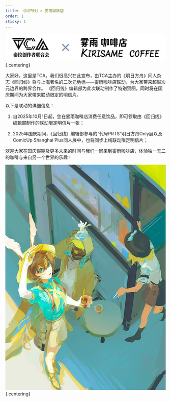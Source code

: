 ```yaml
---
title: 《回归线》× 雾雨咖啡店
order: 1
sticky: 1
---
```


<!-- more -->

![](./res/kirisame/hero.webp) {.centering}

大家好，这里是TCA。我们很高兴在此宣布，由TCA主办的《明日方舟》同人杂志《回归线》将与上海著名的二次元地标——雾雨咖啡店联动，为大家带来超越次元边界的跨界合作。
《回归线》编辑部为此次联动制作了特别贺图，同时将在国庆期间为大家带来联动限定的明信片。

以下是联动的详细信息：

1. 自2025年10月1日起，您在雾雨咖啡店消费任意饮品，即可领取由《回归线》编辑部制作的联动限定明信片一张；

2. 2025年国庆期间，《回归线》编辑部参与的“代号PRTS”明日方舟Only展以及ComicUp Shanghai Plus同人展中，也将同步上线联动限定明信片；

欢迎大家在国庆假期及更多未来的时间与我们一同来到雾雨咖啡店，体验独一无二的咖啡与来自另一个世界的乐趣！

![](./res/kirisame/image1.webp) {.centering}